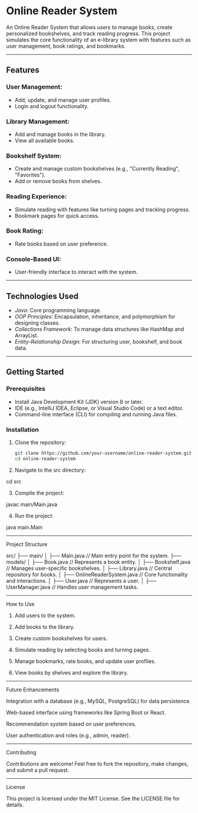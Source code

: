 # Online Reader System

An Online Reader System that allows users to manage books, create personalized bookshelves, and track reading progress. This project simulates the core functionality of an e-library system with features such as user management, book ratings, and bookmarks.

---

## Features

### User Management:
- Add, update, and manage user profiles.
- Login and logout functionality.

### Library Management:
- Add and manage books in the library.
- View all available books.

### Bookshelf System:
- Create and manage custom bookshelves (e.g., "Currently Reading", "Favorites").
- Add or remove books from shelves.

### Reading Experience:
- Simulate reading with features like turning pages and tracking progress.
- Bookmark pages for quick access.

### Book Rating:
- Rate books based on user preference.

### Console-Based UI:
- User-friendly interface to interact with the system.

---

## Technologies Used
- *Java*: Core programming language.
- *OOP Principles*: Encapsulation, inheritance, and polymorphism for designing classes.
- *Collections Framework*: To manage data structures like HashMap and ArrayList.
- *Entity-Relationship Design*: For structuring user, bookshelf, and book data.

---

## Getting Started

### Prerequisites
- Install Java Development Kit (JDK) version 8 or later.
- IDE (e.g., IntelliJ IDEA, Eclipse, or Visual Studio Code) or a text editor.
- Command-line interface (CLI) for compiling and running Java files.

### Installation

1. Clone the repository:
   ```bash
   git clone https://github.com/your-username/online-reader-system.git
   cd online-reader-system

2. Navigate to the src directory:

cd src


3. Compile the project:

javac main/Main.java


4. Run the project:

java main.Main




---

Project Structure

src/
├── main/
│   ├── Main.java           // Main entry point for the system.
├── models/
│   ├── Book.java           // Represents a book entity.
│   ├── Bookshelf.java      // Manages user-specific bookshelves.
│   ├── Library.java        // Central repository for books.
│   ├── OnlineReaderSystem.java // Core functionality and interactions.
│   ├── User.java           // Represents a user.
│   ├── UserManager.java    // Handles user management tasks.


---

How to Use

1. Add users to the system.


2. Add books to the library.


3. Create custom bookshelves for users.


4. Simulate reading by selecting books and turning pages.


5. Manage bookmarks, rate books, and update user profiles.


6. View books by shelves and explore the library.




---

Future Enhancements

Integration with a database (e.g., MySQL, PostgreSQL) for data persistence.

Web-based interface using frameworks like Spring Boot or React.

Recommendation system based on user preferences.

User authentication and roles (e.g., admin, reader).



---

Contributing

Contributions are welcome! Feel free to fork the repository, make changes, and submit a pull request.


---

License

This project is licensed under the MIT License. See the LICENSE file for details.


